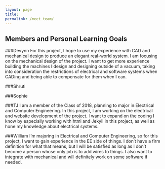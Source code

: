 ```yaml
---
layout: page
title:
permalink: /meet_team/
---
```


## Members and Personal Learning Goals

###Devynn
For this project, I hope to use my experience with CAD and mechanical design to produce an elegant real-world system. I am focusing on the mechanical design of the project. I want to get more experience building the machines I design and designing outside of a vacuum, taking into consideration the restrictions of electrical and software systems when CADing and being able to compensate for them when I can.

###Shruti

###Sophie

###TJ
I am a member of the Class of 2018, planning to major in Electrical and Computer Engineering. In this project, I am working on the electrical and website development of the project. I want to expand on the coding I know by especially working with html and Jekyll in this project, as well as hone my knowledge about electrical systems.

###William 
I’m majoring in Electrical and Computer Engineering, so for this project, I want to gain experience in the EE side of things. I don’t have a firm definition for what that means, but I will be satisfied as long as I don’t become a person whose only job is to add wires to things. I also want to integrate with mechanical and will definitely work on some software if needed.


